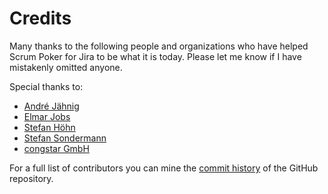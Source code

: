 Credits
=======

Many thanks to the following people and organizations who have helped Scrum Poker for Jira to be what it is today.
Please let me know if I have mistakenly omitted anyone. 

Special thanks to:

* [André Jähnig](https://github.com/amjmhs)
* [Elmar Jobs](https://github.com/Istaroth)
* [Stefan Höhn](https://github.com/stefan-hoehn)
* [Stefan Sondermann](https://github.com/gnomegemini)
* [congstar GmbH](http://www.congstar.de)

For a full list of contributors you can mine the [commit history](https://github.com/codescape/jira-scrum-poker/commits) of the GitHub repository.
